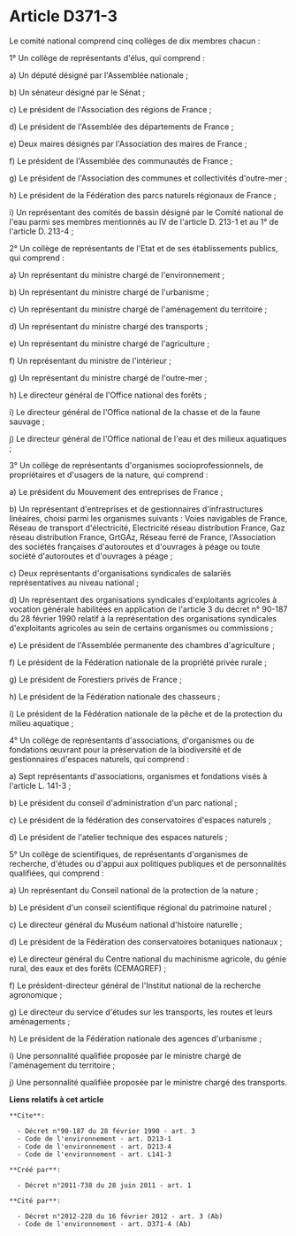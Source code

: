 # Article D371-3

Le comité national comprend cinq collèges de dix membres chacun : 

1° Un collège de représentants d'élus, qui comprend : 

a) Un député désigné par l'Assemblée nationale ; 

b) Un sénateur désigné par le Sénat ; 

c) Le président de l'Association des régions de France ; 

d) Le président de l'Assemblée des départements de France ; 

e) Deux maires désignés par l'Association des maires de France ; 

f) Le président de l'Assemblée des communautés de France ; 

g) Le président de l'Association des communes et collectivités d'outre-mer ; 

h) Le président de la Fédération des parcs naturels régionaux de France ; 

i) Un représentant des comités de bassin désigné par le Comité national de l'eau parmi ses membres mentionnés au IV de
l'article D. 213-1 et au 1° de l'article D. 213-4 ; 

2° Un collège de représentants de l'Etat et de ses établissements publics, qui comprend : 

a) Un représentant du ministre chargé de l'environnement ; 

b) Un représentant du ministre chargé de l'urbanisme ; 

c) Un représentant du ministre chargé de l'aménagement du territoire ; 

d) Un représentant du ministre chargé des transports ; 

e) Un représentant du ministre chargé de l'agriculture ; 

f) Un représentant du ministre de l'intérieur ; 

g) Un représentant du ministre chargé de l'outre-mer ; 

h) Le directeur général de l'Office national des forêts ; 

i) Le directeur général de l'Office national de la chasse et de la faune sauvage ; 

j) Le directeur général de l'Office national de l'eau et des milieux aquatiques ; 

3° Un collège de représentants d'organismes socioprofessionnels, de propriétaires et d'usagers de la nature, qui comprend : 

a) Le président du Mouvement des entreprises de France ; 

b) Un représentant d'entreprises et de gestionnaires d'infrastructures linéaires, choisi parmi les organismes suivants :
Voies navigables de France, Réseau de transport d'électricité, Electricité réseau distribution France, Gaz réseau
distribution France, GrtGAz, Réseau ferré de France, l'Association des sociétés françaises d'autoroutes et d'ouvrages à péage
ou toute société d'autoroutes et d'ouvrages à péage ; 

c) Deux représentants d'organisations syndicales de salariés représentatives au niveau national ; 

d) Un représentant des organisations syndicales d'exploitants agricoles à vocation générale habilitées en application de
l'article 3 du décret n° 90-187 du 28 février 1990 relatif à la représentation des organisations syndicales d'exploitants
agricoles au sein de certains organismes ou commissions ; 

e) Le président de l'Assemblée permanente des chambres d'agriculture ; 

f) Le président de la Fédération nationale de la propriété privée rurale ; 

g) Le président de Forestiers privés de France ; 

h) Le président de la Fédération nationale des chasseurs ; 

i) Le président de la Fédération nationale de la pêche et de la protection du milieu aquatique ; 

4° Un collège de représentants d'associations, d'organismes ou de fondations œuvrant pour la préservation de la biodiversité
et de gestionnaires d'espaces naturels, qui comprend : 

a) Sept représentants d'associations, organismes et fondations visés à l'article L. 141-3 ; 

b) Le président du conseil d'administration d'un parc national ; 

c) Le président de la fédération des conservatoires d'espaces naturels ; 

d) Le président de l'atelier technique des espaces naturels ; 

5° Un collège de scientifiques, de représentants d'organismes de recherche, d'études ou d'appui aux politiques publiques et
de personnalités qualifiées, qui comprend : 

a) Un représentant du Conseil national de la protection de la nature ; 

b) Le président d'un conseil scientifique régional du patrimoine naturel ; 

c) Le directeur général du Muséum national d'histoire naturelle ; 

d) Le président de la Fédération des conservatoires botaniques nationaux ; 

e) Le directeur général du Centre national du machinisme agricole, du génie rural, des eaux et des forêts (CEMAGREF) ; 

f) Le président-directeur général de l'Institut national de la recherche agronomique ; 

g) Le directeur du service d'études sur les transports, les routes et leurs aménagements ; 

h) Le président de la Fédération nationale des agences d'urbanisme ; 

i) Une personnalité qualifiée proposée par le ministre chargé de l'aménagement du territoire ; 

j) Une personnalité qualifiée proposée par le ministre chargé des transports.

**Liens relatifs à cet article**

	**Cite**:

	  - Décret n°90-187 du 28 février 1990 - art. 3
	  - Code de l'environnement - art. D213-1
	  - Code de l'environnement - art. D213-4
	  - Code de l'environnement - art. L141-3

	**Créé par**:

	  - Décret n°2011-738 du 28 juin 2011 - art. 1

	**Cité par**:

	  - Décret n°2012-228 du 16 février 2012 - art. 3 (Ab)
	  - Code de l'environnement - art. D371-4 (Ab)
